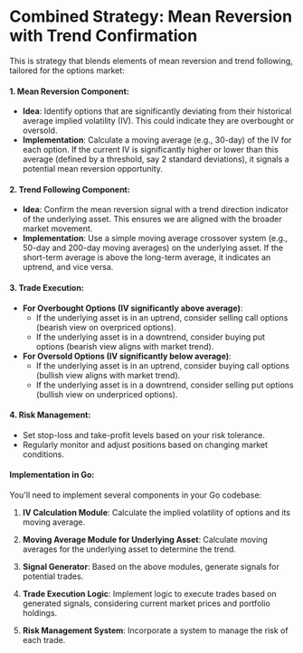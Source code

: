 # Combined Strategy: Mean Reversion with Trend Confirmation

This is strategy that blends elements of mean reversion and trend following, tailored for the options market:

#### 1. **Mean Reversion Component**:
- **Idea**: Identify options that are significantly deviating from their historical average implied volatility (IV). This could indicate they are overbought or oversold.
- **Implementation**: Calculate a moving average (e.g., 30-day) of the IV for each option. If the current IV is significantly higher or lower than this average (defined by a threshold, say 2 standard deviations), it signals a potential mean reversion opportunity.

#### 2. **Trend Following Component**:
- **Idea**: Confirm the mean reversion signal with a trend direction indicator of the underlying asset. This ensures we are aligned with the broader market movement.
- **Implementation**: Use a simple moving average crossover system (e.g., 50-day and 200-day moving averages) on the underlying asset. If the short-term average is above the long-term average, it indicates an uptrend, and vice versa.

#### 3. **Trade Execution**:
- **For Overbought Options (IV significantly above average)**:
    - If the underlying asset is in an uptrend, consider selling call options (bearish view on overpriced options).
    - If the underlying asset is in a downtrend, consider buying put options (bearish view aligns with market trend).
- **For Oversold Options (IV significantly below average)**:
    - If the underlying asset is in an uptrend, consider buying call options (bullish view aligns with market trend).
    - If the underlying asset is in a downtrend, consider selling put options (bullish view on underpriced options).

#### 4. **Risk Management**:
- Set stop-loss and take-profit levels based on your risk tolerance.
- Regularly monitor and adjust positions based on changing market conditions.

#### Implementation in Go:

You'll need to implement several components in your Go codebase:

1. **IV Calculation Module**: Calculate the implied volatility of options and its moving average.

2. **Moving Average Module for Underlying Asset**: Calculate moving averages for the underlying asset to determine the trend.

3. **Signal Generator**: Based on the above modules, generate signals for potential trades.

4. **Trade Execution Logic**: Implement logic to execute trades based on generated signals, considering current market prices and portfolio holdings.

5. **Risk Management System**: Incorporate a system to manage the risk of each trade.
